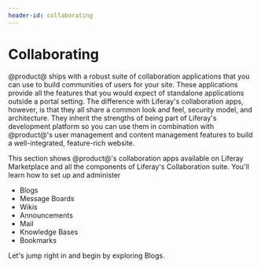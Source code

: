```yaml
---
header-id: collaborating
---
```


# Collaborating

@product@ ships with a robust suite of collaboration applications that you
can use to build communities of users for your site. These applications provide
all the features that you would expect of standalone applications outside a
portal setting. The difference with Liferay's collaboration apps, however, is
that they all share a common look and feel, security model, and architecture.
They inherit the strengths of being part of Liferay's development platform so
you can use them in combination with @product@'s user management and
content management features to build a well-integrated, feature-rich website.

This section shows @product@'s collaboration apps available on Liferay
Marketplace and all the components of Liferay's Collaboration suite. You'll
learn how to set up and administer

-   Blogs
-   Message Boards
-   Wikis
-   Announcements
-   Mail
-   Knowledge Bases
-   Bookmarks

Let's jump right in and begin by exploring Blogs.

